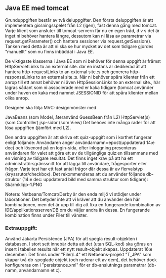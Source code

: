 ## Java EE med tomcat
Grunduppgiften består av två deluppgifter. Den första deluppgiften är att implementera gissningsspelet från L2 (igen), fast denna gång med tomcat. Varje klient som ansluter till tomcat-servern får nu en egen tråd, d v s det är inget ni behöver hantera längre, dessutom kan ni läsa av parametrar via request.getParameter() och hantera sessioner via request.getSession(). Tanken med detta är att ni ska se hur mycket av det som tidigare gjordes "manuellt" som nu finns inbäddat i Java EE.

De viktigaste klasserna i Java EE som ni behöver för denna uppgift är främst HttpServletLinks to an external site.  där en instans är dedikerad åt att hantera http-requestLinks to an external site.:s och generera http-responseLinks to an external site.:s. När ni behöver spåra klienter från ett anrop till ett annat behöver ni även HttpSessionLinks to an external site., här lagras sådant som ni associerade med er kaka tidigare (tomcat använder under huven en kaka med namnet JSESSIONID för att spåra klienter mellan olika anrop.

Designen ska följa MVC-designmönster med

JavaBeans (som Model, återanvänd GuessBean från L2)
HttpServlet(s) (som Controller)
jsp-sidor (som View)
Det behövs inte många rader för att lösa uppgiften (jämfört med L2).


Den andra uppgiften är att skriva ett quiz-uppgift som i korthet fungerar enligt följande: Användaren anger användarnamn=epost(uppdaterad 14:e dec) och lösenord på en login-sida, efter inloggning presenteras användaren för valet att göra ett av de tillgängliga quiz:en tillsammans med en visning av tidigare resultat. Det finns inget krav på att ha ett administratörsgränssnitt för att lägga till användare, frågesporter eller frågor. Varje test har ett fast antal frågor där dessa är av flervalstyp (kryssrutor/checkbox). Det rekommenderas att du använder följande db-struktur (14:e dec: uppdaterad bild med samma struktur som tidigare):
    Skärmklipp-1.PNG

 

Notera: Netbeans/Tomcat/Derby är den enda miljö vi stödjer under laborationer. Det betyder inte att vi kräver att du använder den här kombinationen, men det är upp till dig att fixa en fungerande kombination av IDE/applikationsserver/DB om du väljer andra än dessa. En fungerande kombination finns under Filer till vänster.

### Extrauppgift: 
Använd Jakarta Persistence (JPA) för att spegla result-objekten i databasen. I stort sett innebär detta att det (utan SQL-kod) ska göras en insert i tabellen results när ett nytt result-objekt skapas. Uppdaterat 16:e december: Det finns under "Filer/L4" ett Netbeans-projekt "T_JPA" som skapar två db-speglade objekt (och raderar ett av dem), det behöver dock konfigureras om i "persistence.xml" för er db-anslutnings parametrar (db-namn, användarnamn et c).